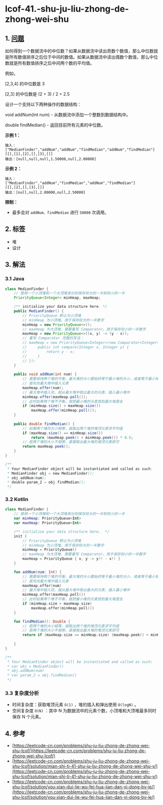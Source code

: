 # lcof-41.-shu-ju-liu-zhong-de-zhong-wei-shu

## 1. [问题](https://leetcode-cn.com/problems/shu-ju-liu-zhong-de-zhong-wei-shu-lcof/)

如何得到一个数据流中的中位数？如果从数据流中读出奇数个数值，那么中位数就是所有数值排序之后位于中间的数值。如果从数据流中读出偶数个数值，那么中位数就是所有数值排序之后中间两个数的平均值。

例如，

\[2,3,4\] 的中位数是 3

\[2,3\] 的中位数是 \(2 + 3\) / 2 = 2.5

设计一个支持以下两种操作的数据结构：

void addNum\(int num\) - 从数据流中添加一个整数到数据结构中。 

double findMedian\(\) - 返回目前所有元素的中位数。 

**示例 1：**

```text
输入：
["MedianFinder","addNum","addNum","findMedian","addNum","findMedian"]
[[],[1],[2],[],[3],[]]
输出：[null,null,null,1.50000,null,2.00000]
```

**示例 2：**

```text
输入：
["MedianFinder","addNum","findMedian","addNum","findMedian"]
[[],[2],[],[3],[]]
输出：[null,null,2.00000,null,2.50000]
```

**限制：**

* 最多会对 `addNum、findMedian` 进行 `50000` 次调用。

## 2. 标签

* 堆
* 设计

## 3. 解法

### 3.1 Java

```java
class MedianFinder {
    // 使用一个小顶堆和一个大顶堆来分别保存较大的一半和较小的一半
    PriorityQueue<Integer> minHeap, maxHeap;

    /** initialize your data structure here. */
    public MedianFinder() {
        // PriorityQueue 默认为小顶堆
        // minHeap 为小顶堆。用于保存较大的一半数字
        minHeap = new PriorityQueue<>();
        // maxHeap 为大顶堆，需要重写 Comparator。用于保存较小的一半数字
        maxHeap = new PriorityQueue<>((x, y) -> (y - x));
        // 重写 Comparator 完整的写法：
        // maxHeap = new PriorityQueue<Integer>(new Comparator<Integer>() {
        //     public int compare(Integer x, Integer y) {
        //         return y - x;
        //     }
        // });
    }
    
    public void addNum(int num) {
        // 需要保持两个堆的平衡，最大堆的大小要始终等于最小堆的大小，或者等于最小堆的大小 + 1
        // 首先向最大堆中插入元素
        maxHeap.offer(num);
        // 最大堆中插入完，就从最大堆中取出最大的元素，插入最小堆中
        minHeap.offer(maxHeap.poll());
        // 此时如果两个堆不平衡，就把最小堆的元素放到最大堆里去
        if (minHeap.size() > maxHeap.size()) 
            maxHeap.offer(minHeap.poll());
    }
    
    public double findMedian() {
        // 如果两个堆的大小相等，就取出两个堆的堆顶元素求平均值
        if (maxHeap.size() == minHeap.size()) 
            return (maxHeap.peek() + minHeap.peek()) * 0.5;
        // 若两个堆的大小不相等，直接取出最大堆的堆顶元素即可
        return maxHeap.peek();
    }
}

/**
 * Your MedianFinder object will be instantiated and called as such:
 * MedianFinder obj = new MedianFinder();
 * obj.addNum(num);
 * double param_2 = obj.findMedian();
 */
```

### 3.2 Kotlin

```kotlin
class MedianFinder {
    // 使用一个小顶堆和一个大顶堆来分别保存较大的一半和较小的一半
    var minHeap: PriorityQueue<Int>
    var maxHeap: PriorityQueue<Int>

    /** initialize your data structure here.  */
    init {
        // PriorityQueue 默认为小顶堆
        // minHeap 为小顶堆。用于保存较大的一半数字
        minHeap = PriorityQueue()
        // maxHeap 为大顶堆，需要重写 Comparator。用于保存较小的一半数字
        maxHeap = PriorityQueue { x, y -> y!! - x!! }
    }

    fun addNum(num: Int) {
        // 需要保持两个堆的平衡，最大堆的大小要始终等于最小堆的大小，或者等于最小堆的大小 + 1
        // 首先向最大堆中插入元素
        maxHeap.offer(num)
        // 最大堆中插入完，就从最大堆中取出最大的元素，插入最小堆中
        minHeap.offer(maxHeap.poll())
        // 此时如果两个堆不平衡，就把最小堆的元素放到最大堆里去
        if (minHeap.size > maxHeap.size)
            maxHeap.offer(minHeap.poll())
    }

    fun findMedian(): Double {
        // 若两个堆的大小相等，就取出两个堆的堆顶元素求平均值
        // 若两个堆的大小不相等，直接取出最大堆的堆顶元素即可
        return if (maxHeap.size == minHeap.size) (maxHeap.peek() + minHeap.peek()) * 0.5 else maxHeap.peek().toDouble()
        
    }
}

/**
 * Your MedianFinder object will be instantiated and called as such:
 * var obj = MedianFinder()
 * obj.addNum(num)
 * var param_2 = obj.findMedian()
 */
```

### 3.3 复杂度分析

* 时间复杂度：获取堆顶元素 `O(1)` ，堆的插入和弹出使用 `O(logN)` 。
* 空间复杂度 `O(N)` ：其中 N 为数据流中的元素个数，小顶堆和大顶堆最多同时保存 N 个元素。

## 4. 参考

* [https://leetcode-cn.com/problems/shu-ju-liu-zhong-de-zhong-wei-shu-lcof/](https://leetcode-cn.com/problems/shu-ju-liu-zhong-de-zhong-wei-shu-lcof/)
* [https://leetcode-cn.com/problems/shu-ju-liu-zhong-de-zhong-wei-shu-lcof/solution/mian-shi-ti-41-shu-ju-liu-zhong-de-zhong-wei-shu-y/](https://leetcode-cn.com/problems/shu-ju-liu-zhong-de-zhong-wei-shu-lcof/solution/mian-shi-ti-41-shu-ju-liu-zhong-de-zhong-wei-shu-y/)
* [https://leetcode-cn.com/problems/shu-ju-liu-zhong-de-zhong-wei-shu-lcof/solution/you-xian-dui-lie-wu-fei-hua-jian-dan-yi-dong-by-je/](https://leetcode-cn.com/problems/shu-ju-liu-zhong-de-zhong-wei-shu-lcof/solution/you-xian-dui-lie-wu-fei-hua-jian-dan-yi-dong-by-je/)

